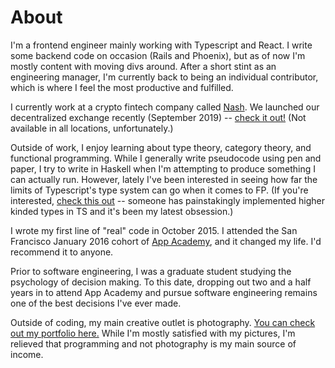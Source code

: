 # About

I'm a frontend engineer mainly working with Typescript and React. I write some backend code on occasion (Rails and Phoenix), but as of now I'm mostly content with moving divs around. After a short stint as an engineering manager, I'm currently back to being an individual contributor, which is where I feel the most productive and fulfilled.

I currently work at a crypto fintech company called [Nash](https://nash.io/). We launched our decentralized exchange recently (September 2019) -- [check it out!](https://app.nash.io/) (Not available in all locations, unfortunately.)

Outside of work, I enjoy learning about type theory, category theory, and functional programming. While I generally write pseudocode using pen and paper, I try to write in Haskell when I'm attempting to produce something I can actually run. However, lately I've been interested in seeing how far the limits of Typescript's type system can go when it comes to FP. (If you're interested, [check this out](https://github.com/gcanti/fp-ts) -- someone has painstakingly implemented higher kinded types in TS and it's been my latest obsession.)

I wrote my first line of "real" code in October 2015. I attended the San Francisco January 2016 cohort of [App Academy](https://www.appacademy.io/), and it changed my life. I'd recommend it to anyone.

Prior to software engineering, I was a graduate student studying the psychology of decision making. To this date, dropping out two and a half years in to attend App Academy and pursue software engineering remains one of the best decisions I've ever made.

Outside of coding, my main creative outlet is photography. [You can check out my portfolio here.](https://timhwang21.myportfolio.com/) While I'm mostly satisfied with my pictures, I'm relieved that programming and not photography is my main source of income.
